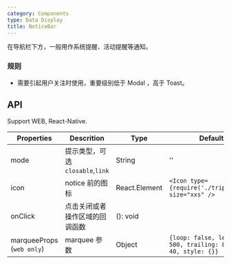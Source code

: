 ```yaml
---
category: Components
type: Data Display
title: NoticeBar
---
```


在导航栏下方，一般用作系统提醒、活动提醒等通知。

### 规则
- 需要引起用户关注时使用，重要级别低于 Modal ，高于 Toast。

## API

Support WEB, React-Native.

Properties | Descrition | Type | Default
-----------|------------|------|--------
| mode    | 提示类型，可选`closable`,`link`   | String |  ''  |
| icon    |  notice 前的图标  |  React.Element | `<Icon type={require('./trips.svg')} size="xxs" />`|
| onClick    | 点击关闭或者操作区域的回调函数        | (): void |   |
| marqueeProps (`web only`) | marquee 参数       | Object | `{loop: false, leading: 500, trailing: 800, fps: 40, style: {}}`  |
